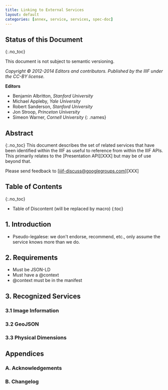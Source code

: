 ```yaml
---
title: Linking to External Services
layout: default
categories: [annex, service, services, spec-doc]
---
```


## Status of this Document
{:.no_toc}

This document is not subject to semantic versioning.

_Copyright © 2012-2014 Editors and contributors. Published by the IIIF under the CC-BY license._

**Editors**

  * Benjamin Albritton, _Stanford University_
  * Michael Appleby, _Yale University_
  * Robert Sanderson, _Stanford University_
  * Jon Stroop, _Princeton University_
  * Simeon Warner, _Cornell University_
  {: .names}

## Abstract
{:.no_toc}
This document describes the set of related services that have been identified within the IIIF as useful to reference from within the IIIF APIs.  This primarily relates to the [Presentation API][XXX] but may be of use beyond that.

Please send feedback to [iiif-discuss@googlegroups.com][XXX]

## Table of Contents
{:.no_toc}

* Table of Discontent (will be replaced by macro)
{:toc}

## 1. Introduction

 * Pseudo-legalese: we don't endorse, recommend, etc., only assume the service knows more than we do.

## 2. Requirements

 * Must be JSON-LD
 * Must have a @context
 * @context must be in the manifest

## 3. Recognized Services

### 3.1 Image Information

### 3.2 GeoJSON

### 3.3 Physical Dimensions


## Appendices

### A. Acknowledgements

### B. Changelog
